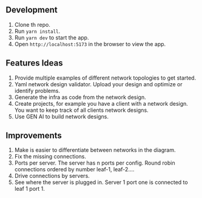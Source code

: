 ## Development

1. Clone th repo.
2. Run `yarn install`.
3. Run `yarn dev` to start the app.
4. Open `http://localhost:5173` in the browser to view the app.

## Features Ideas

1. Provide multiple examples of different network topologies to get started.
2. Yaml network design validator. Upload your design and optimize or identify problems.
3. Generate the infra as code from the network design.
4. Create projects, for example you have a client with a network design. You want to keep track of all clients network designs.
5. Use GEN AI to build network designs.

## Improvements

1. Make is easier to differentiate between networks in the diagram.
2. Fix the missing connections.
3. Ports per server. The server has n ports per config. Round robin connections ordered by number leaf-1, leaf-2....
4. Drive connections by servers.
5. See where the server is plugged in. Server 1 port one is connected to leaf 1 port 1.
